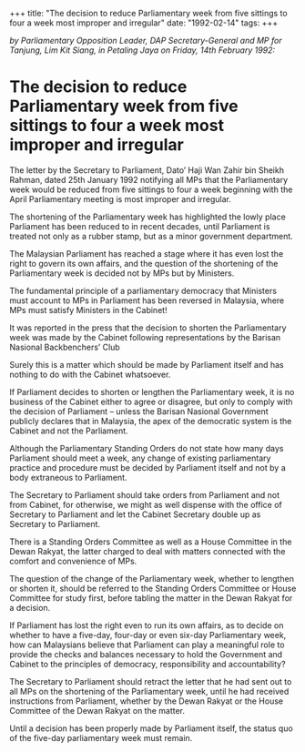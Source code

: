 +++ 
title: "The decision to reduce Parliamentary week from five sittings to four a week most improper and irregular"
date: "1992-02-14"
tags:
+++

_by Parliamentary Opposition Leader, DAP Secretary-General and MP for Tanjung, Lim Kit Siang, in Petaling Jaya on Friday, 14th February 1992:_

# The decision to reduce Parliamentary week from five sittings to four a week most improper and irregular

The letter by the Secretary to Parliament, Dato’ Haji Wan Zahir bin Sheikh Rahman, dated 25th January 1992 notifying all MPs that the Parliamentary week would be reduced from five sittings to four a week beginning with the April Parliamentary meeting is most improper and irregular.</u>

The shortening of the Parliamentary week has highlighted the lowly place Parliament has been reduced to in recent decades, until Parliament is treated not only as a rubber stamp, but as a minor government department.

The Malaysian Parliament has reached a stage where it has even lost the right to govern its own affairs, and the question of the shortening of the Parliamentary week is decided not by MPs but by Ministers.

The fundamental principle of a parliamentary democracy that Ministers must account to MPs in Parliament has been reversed in Malaysia, where MPs must satisfy Ministers in the Cabinet!

It was reported in the press that the decision to shorten the Parliamentary week was made by the Cabinet following representations by the Barisan Nasional Backbenchers’ Club

Surely this is a matter which should be made by Parliament itself and has nothing to do with the Cabinet whatsoever.

If Parliament decides to shorten or lengthen the Parliamentary week, it is no business of the Cabinet either to agree or disagree, but only to comply with the decision of Parliament – unless the Barisan Nasional Government publicly declares that in Malaysia, the apex of the democratic system is the Cabinet and not the Parliament.

Although the Parliamentary Standing Orders do not state how many days Parliament should meet a week, any change of existing parliamentary practice and procedure must be decided by Parliament itself and not by a body extraneous to Parliament.

The Secretary to Parliament should take orders from Parliament and not from Cabinet, for otherwise, we might as well dispense with the office of Secretary to Parliament and let the Cabinet Secretary double up as Secretary to Parliament.

There is a Standing Orders Committee as well as a House Committee in the Dewan Rakyat, the latter charged to deal with matters connected with the comfort and convenience of MPs.

The question of the change of the Parliamentary week, whether to lengthen or shorten it, should be referred to the Standing Orders Committee or House Committee for study first, before tabling the matter in the Dewan Rakyat for a decision.

If Parliament has lost the right even to run its own affairs, as to decide on whether to have a five-day, four-day or even six-day Parliamentary week, how can Malaysians believe that Parliament can play a meaningful role to provide the checks and balances necessary to hold the Government and Cabinet to the principles of democracy, responsibility and accountability?

The Secretary to Parliament should retract the letter that he had sent out to all MPs on the shortening of the Parliamentary week, until he had received instructions from Parliament, whether by the Dewan Rakyat or the House Committee of the Dewan Rakyat on the matter.

Until a decision has been properly made by Parliament itself, the status quo of the five-day parliamentary week must remain.
 
